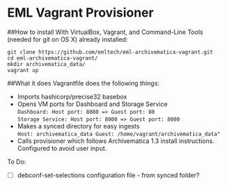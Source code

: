 EML Vagrant Provisioner
=========================

##How to install
With VirtualBox, Vagrant, and Command-Line Tools (needed for git on OS X) already installed:

    git clone https://github.com/emltech/eml-archivematica-vagrant.git
    cd eml-archivematica-vagrant/
    mkdir archivematica_data/ 
    vagrant up


##What it does
Vagrantfile does the following things:  
  - Imports hashicorp/precise32 basebox  
  - Opens VM ports for Dashboard and Storage Service  
```Dashboard: Host port: 8080 => Guest port: 80```  
```Storage Service: Host port: 8000 => Guest port: 8000```  
  - Makes a synced directory for easy ingests  
```Host: archivematica_data Guest: /home/vagrant/archivematica_data"```  
  - Calls provisioner which follows Archivematica 1.3 install instructions. Configured to avoid user input.  

To Do:  
- [ ] debconf-set-selections configuration file - from synced folder?

